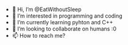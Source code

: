 - 👋 Hi, I’m @EatWithoutSleep
- 👀 I’m interested in programming and coding
- 🌱 I’m currently learning pyhton and C++
- 💞️ I’m looking to collaborate on humans :0
- 📫 How to reach me?

<!---
EatWithoutSleep/EatWithoutSleep is a ✨ special ✨ repository because its `README.md` (this file) appears on your GitHub profile.
You can click the Preview link to take a look at your changes.
--->
